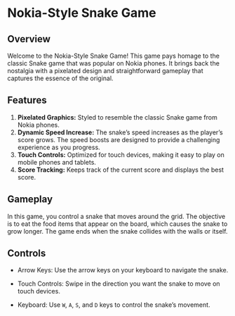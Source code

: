 # Nokia-Style Snake Game
## Overview
Welcome to the Nokia-Style Snake Game! This game pays homage to the classic Snake game that was popular on Nokia phones. It brings back the nostalgia with a pixelated design and straightforward gameplay that captures the essence of the original.

## Features
1. **Pixelated Graphics:** Styled to resemble the classic Snake game from Nokia phones.
2. **Dynamic Speed Increase:** The snake’s speed increases as the player’s score grows. The speed boosts are designed to provide a challenging experience as you progress.
3. **Touch Controls:** Optimized for touch devices, making it easy to play on mobile phones and tablets.
4. **Score Tracking:** Keeps track of the current score and displays the best score.
 
## Gameplay
In this game, you control a snake that moves around the grid. The objective is to eat the food items that appear on the board, which causes the snake to grow longer. The game ends when the snake collides with the walls or itself.

## Controls
- Arrow Keys: Use the arrow keys on your keyboard to navigate the snake.

- Touch Controls: Swipe in the direction you want the snake to move on touch devices.

- Keyboard: Use `W`, `A`, `S`, and `D` keys to control the snake’s movement.